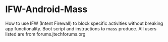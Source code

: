 # IFW-Android-Mass
How to use IFW (Intent Firewall) to block specific activities without breaking app functionality. Boot script and instructions to mass produce. All users listed are from forums.jtechforums.org
